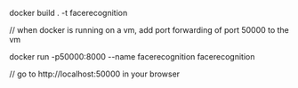 
docker build . -t facerecognition

// when docker is running on a vm, add port forwarding of port 50000 to the vm

docker run -p50000:8000 --name facerecognition facerecognition

// go to http://localhost:50000 in your browser
